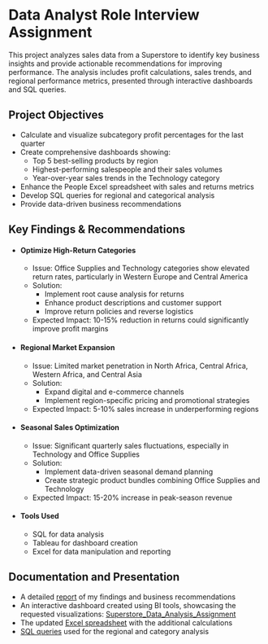 # Data Analyst Role Interview Assignment
This project analyzes sales data from a Superstore to identify key business insights and provide actionable recommendations for improving performance. The analysis includes profit calculations, sales trends, and regional performance metrics, presented through interactive dashboards and SQL queries.

## Project Objectives
- Calculate and visualize subcategory profit percentages for the last quarter
- Create comprehensive dashboards showing:
    - Top 5 best-selling products by region
    - Highest-performing salespeople and their sales volumes
    - Year-over-year sales trends in the Technology category
- Enhance the People Excel spreadsheet with sales and returns metrics
- Develop SQL queries for regional and categorical analysis
- Provide data-driven business recommendations

## Key Findings & Recommendations
- #### Optimize High-Return Categories
  - Issue: Office Supplies and Technology categories show elevated return rates, particularly in Western Europe and Central America
  - Solution:
    - Implement root cause analysis for returns
    - Enhance product descriptions and customer support
    - Improve return policies and reverse logistics
  - Expected Impact: 10-15% reduction in returns could significantly improve profit margins

- #### Regional Market Expansion
  - Issue: Limited market penetration in North Africa, Central Africa, Western Africa, and Central Asia
  - Solution:
    - Expand digital and e-commerce channels
    - Implement region-specific pricing and promotional strategies
  - Expected Impact: 5-10% sales increase in underperforming regions

- #### Seasonal Sales Optimization
  - Issue: Significant quarterly sales fluctuations, especially in Technology and Office Supplies
  - Solution:
    - Implement data-driven seasonal demand planning
    - Create strategic product bundles combining Office Supplies and Technology
  - Expected Impact: 15-20% increase in peak-season revenue

- #### Tools Used
  - SQL for data analysis
  - Tableau for dashboard creation
  - Excel for data manipulation and reporting
 
## Documentation and Presentation
- A detailed [report](https://github.com/Rina-Irene-arch/Assignment_for_applying_Data_Analyst_Position/blob/main/Interview_Assignment_for_Data_Analyst_Role.pdf) of my findings and business recommendations
- An interactive dashboard created using BI tools, showcasing the requested visualizations: [Superstore_Data_Analysis_Assignment](https://public.tableau.com/views/Superstore_Data_Analysis_Assignment/Dashboard1?:language=en-US&publish=yes&:sid=&:redirect=auth&:display_count=n&:origin=viz_share_link)
- The updated [Excel spreadsheet]([https://github.com/Rina-Irene-arch/Assignment_for_applying_Data_Analyst_Position/blob/main/SQLQuery1.sql](https://github.com/Rina-Irene-arch/Assignment_for_applying_Data_Analyst_Position/blob/main/global_superstore_1.xlsx)) with the additional calculations
- [SQL queries](https://github.com/Rina-Irene-arch/Assignment_for_applying_Data_Analyst_Position/blob/main/SQLQuery1.sql) used for the regional and category analysis
